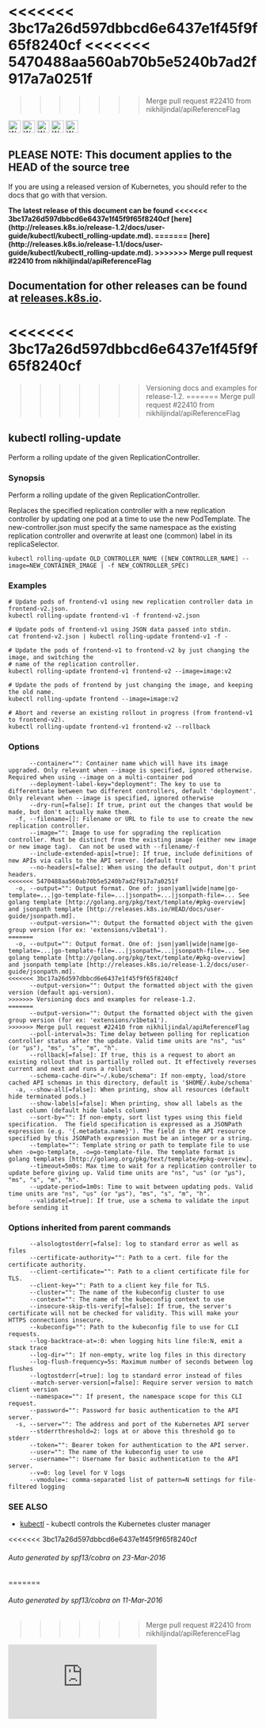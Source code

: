 <!-- BEGIN MUNGE: UNVERSIONED_WARNING -->

<<<<<<< 3bc17a26d597dbbcd6e6437e1f45f9f65f8240cf
<<<<<<< 5470488aa560ab70b5e5240b7ad2f917a7a0251f
=======
>>>>>>> Merge pull request #22410 from nikhiljindal/apiReferenceFlag
<!-- BEGIN STRIP_FOR_RELEASE -->

<img src="http://kubernetes.io/img/warning.png" alt="WARNING"
     width="25" height="25">
<img src="http://kubernetes.io/img/warning.png" alt="WARNING"
     width="25" height="25">
<img src="http://kubernetes.io/img/warning.png" alt="WARNING"
     width="25" height="25">
<img src="http://kubernetes.io/img/warning.png" alt="WARNING"
     width="25" height="25">
<img src="http://kubernetes.io/img/warning.png" alt="WARNING"
     width="25" height="25">

<h2>PLEASE NOTE: This document applies to the HEAD of the source tree</h2>

If you are using a released version of Kubernetes, you should
refer to the docs that go with that version.

<!-- TAG RELEASE_LINK, added by the munger automatically -->
<strong>
The latest release of this document can be found
<<<<<<< 3bc17a26d597dbbcd6e6437e1f45f9f65f8240cf
[here](http://releases.k8s.io/release-1.2/docs/user-guide/kubectl/kubectl_rolling-update.md).
=======
[here](http://releases.k8s.io/release-1.1/docs/user-guide/kubectl/kubectl_rolling-update.md).
>>>>>>> Merge pull request #22410 from nikhiljindal/apiReferenceFlag

Documentation for other releases can be found at
[releases.k8s.io](http://releases.k8s.io).
</strong>
--

<!-- END STRIP_FOR_RELEASE -->
<<<<<<< 3bc17a26d597dbbcd6e6437e1f45f9f65f8240cf
=======
>>>>>>> Versioning docs and examples for release-1.2.
=======
>>>>>>> Merge pull request #22410 from nikhiljindal/apiReferenceFlag

<!-- END MUNGE: UNVERSIONED_WARNING -->

## kubectl rolling-update

Perform a rolling update of the given ReplicationController.

### Synopsis


Perform a rolling update of the given ReplicationController.

Replaces the specified replication controller with a new replication controller by updating one pod at a time to use the
new PodTemplate. The new-controller.json must specify the same namespace as the
existing replication controller and overwrite at least one (common) label in its replicaSelector.

```
kubectl rolling-update OLD_CONTROLLER_NAME ([NEW_CONTROLLER_NAME] --image=NEW_CONTAINER_IMAGE | -f NEW_CONTROLLER_SPEC)
```

### Examples

```
# Update pods of frontend-v1 using new replication controller data in frontend-v2.json.
kubectl rolling-update frontend-v1 -f frontend-v2.json

# Update pods of frontend-v1 using JSON data passed into stdin.
cat frontend-v2.json | kubectl rolling-update frontend-v1 -f -

# Update the pods of frontend-v1 to frontend-v2 by just changing the image, and switching the
# name of the replication controller.
kubectl rolling-update frontend-v1 frontend-v2 --image=image:v2

# Update the pods of frontend by just changing the image, and keeping the old name.
kubectl rolling-update frontend --image=image:v2

# Abort and reverse an existing rollout in progress (from frontend-v1 to frontend-v2).
kubectl rolling-update frontend-v1 frontend-v2 --rollback

```

### Options

```
      --container="": Container name which will have its image upgraded. Only relevant when --image is specified, ignored otherwise. Required when using --image on a multi-container pod
      --deployment-label-key="deployment": The key to use to differentiate between two different controllers, default 'deployment'.  Only relevant when --image is specified, ignored otherwise
      --dry-run[=false]: If true, print out the changes that would be made, but don't actually make them.
  -f, --filename=[]: Filename or URL to file to use to create the new replication controller.
      --image="": Image to use for upgrading the replication controller. Must be distinct from the existing image (either new image or new image tag).  Can not be used with --filename/-f
      --include-extended-apis[=true]: If true, include definitions of new APIs via calls to the API server. [default true]
      --no-headers[=false]: When using the default output, don't print headers.
<<<<<<< 5470488aa560ab70b5e5240b7ad2f917a7a0251f
  -o, --output="": Output format. One of: json|yaml|wide|name|go-template=...|go-template-file=...|jsonpath=...|jsonpath-file=... See golang template [http://golang.org/pkg/text/template/#pkg-overview] and jsonpath template [http://releases.k8s.io/HEAD/docs/user-guide/jsonpath.md].
      --output-version="": Output the formatted object with the given group version (for ex: 'extensions/v1beta1').
=======
  -o, --output="": Output format. One of: json|yaml|wide|name|go-template=...|go-template-file=...|jsonpath=...|jsonpath-file=... See golang template [http://golang.org/pkg/text/template/#pkg-overview] and jsonpath template [http://releases.k8s.io/release-1.2/docs/user-guide/jsonpath.md].
<<<<<<< 3bc17a26d597dbbcd6e6437e1f45f9f65f8240cf
      --output-version="": Output the formatted object with the given version (default api-version).
>>>>>>> Versioning docs and examples for release-1.2.
=======
      --output-version="": Output the formatted object with the given group version (for ex: 'extensions/v1beta1').
>>>>>>> Merge pull request #22410 from nikhiljindal/apiReferenceFlag
      --poll-interval=3s: Time delay between polling for replication controller status after the update. Valid time units are "ns", "us" (or "µs"), "ms", "s", "m", "h".
      --rollback[=false]: If true, this is a request to abort an existing rollout that is partially rolled out. It effectively reverses current and next and runs a rollout
      --schema-cache-dir="~/.kube/schema": If non-empty, load/store cached API schemas in this directory, default is '$HOME/.kube/schema'
  -a, --show-all[=false]: When printing, show all resources (default hide terminated pods.)
      --show-labels[=false]: When printing, show all labels as the last column (default hide labels column)
      --sort-by="": If non-empty, sort list types using this field specification.  The field specification is expressed as a JSONPath expression (e.g. '{.metadata.name}'). The field in the API resource specified by this JSONPath expression must be an integer or a string.
      --template="": Template string or path to template file to use when -o=go-template, -o=go-template-file. The template format is golang templates [http://golang.org/pkg/text/template/#pkg-overview].
      --timeout=5m0s: Max time to wait for a replication controller to update before giving up. Valid time units are "ns", "us" (or "µs"), "ms", "s", "m", "h".
      --update-period=1m0s: Time to wait between updating pods. Valid time units are "ns", "us" (or "µs"), "ms", "s", "m", "h".
      --validate[=true]: If true, use a schema to validate the input before sending it
```

### Options inherited from parent commands

```
      --alsologtostderr[=false]: log to standard error as well as files
      --certificate-authority="": Path to a cert. file for the certificate authority.
      --client-certificate="": Path to a client certificate file for TLS.
      --client-key="": Path to a client key file for TLS.
      --cluster="": The name of the kubeconfig cluster to use
      --context="": The name of the kubeconfig context to use
      --insecure-skip-tls-verify[=false]: If true, the server's certificate will not be checked for validity. This will make your HTTPS connections insecure.
      --kubeconfig="": Path to the kubeconfig file to use for CLI requests.
      --log-backtrace-at=:0: when logging hits line file:N, emit a stack trace
      --log-dir="": If non-empty, write log files in this directory
      --log-flush-frequency=5s: Maximum number of seconds between log flushes
      --logtostderr[=true]: log to standard error instead of files
      --match-server-version[=false]: Require server version to match client version
      --namespace="": If present, the namespace scope for this CLI request.
      --password="": Password for basic authentication to the API server.
  -s, --server="": The address and port of the Kubernetes API server
      --stderrthreshold=2: logs at or above this threshold go to stderr
      --token="": Bearer token for authentication to the API server.
      --user="": The name of the kubeconfig user to use
      --username="": Username for basic authentication to the API server.
      --v=0: log level for V logs
      --vmodule=: comma-separated list of pattern=N settings for file-filtered logging
```

### SEE ALSO

* [kubectl](kubectl.md)	 - kubectl controls the Kubernetes cluster manager

<<<<<<< 3bc17a26d597dbbcd6e6437e1f45f9f65f8240cf
###### Auto generated by spf13/cobra on 23-Mar-2016



<!-- BEGIN MUNGE: IS_VERSIONED -->
<!-- TAG IS_VERSIONED -->
<!-- END MUNGE: IS_VERSIONED -->

=======
###### Auto generated by spf13/cobra on 11-Mar-2016
>>>>>>> Merge pull request #22410 from nikhiljindal/apiReferenceFlag

<!-- BEGIN MUNGE: GENERATED_ANALYTICS -->
[![Analytics](https://kubernetes-site.appspot.com/UA-36037335-10/GitHub/docs/user-guide/kubectl/kubectl_rolling-update.md?pixel)]()
<!-- END MUNGE: GENERATED_ANALYTICS -->
